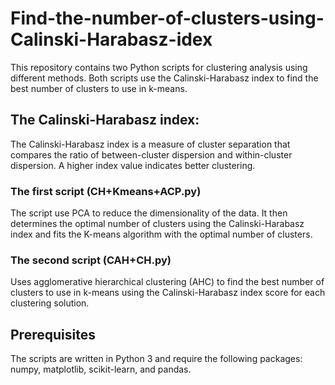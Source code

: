 # Find-the-number-of-clusters-using-Calinski-Harabasz-idex
This repository contains two Python scripts for clustering analysis using different methods. 
Both scripts use the Calinski-Harabasz index to find the best number of clusters to use in k-means.
## The Calinski-Harabasz index:
The Calinski-Harabasz index is a measure of cluster separation that compares the ratio of between-cluster dispersion and within-cluster dispersion. 
A higher index value indicates better clustering.
### The first script (CH+Kmeans+ACP.py) 
The script use PCA to reduce the dimensionality of the data. 
It then determines the optimal number of clusters using the Calinski-Harabasz index and fits the K-means algorithm with the optimal number of clusters.
### The second script (CAH+CH.py) 
Uses agglomerative hierarchical clustering (AHC) to find the best number of clusters to use in k-means using the Calinski-Harabasz index score for each clustering solution. 
## Prerequisites
The scripts are written in Python 3 and require the following packages: numpy, matplotlib, scikit-learn, and pandas. 

